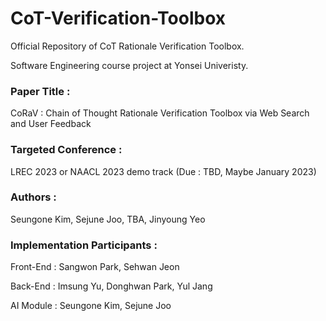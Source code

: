 # CoT-Verification-Toolbox
Official Repository of CoT Rationale Verification Toolbox.

Software Engineering course project at Yonsei Univeristy.

### Paper Title :
CoRaV : Chain of Thought Rationale Verification Toolbox via Web Search and User Feedback

### Targeted Conference :
LREC 2023 or NAACL 2023 demo track (Due : TBD, Maybe January 2023)

### Authors :
Seungone Kim, Sejune Joo, TBA, Jinyoung Yeo

### Implementation Participants :
Front-End : Sangwon Park, Sehwan Jeon

Back-End : Imsung Yu, Donghwan Park, Yul Jang

AI Module : Seungone Kim, Sejune Joo
